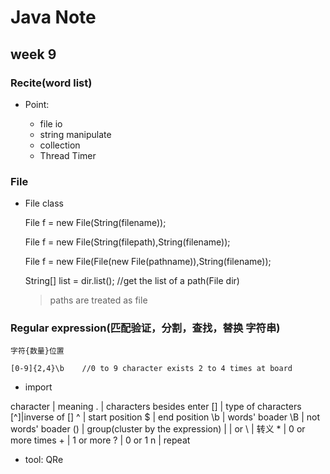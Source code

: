 # Java Note

<h2 id ="9">week 9</h2>

### Recite(word list)

* Point: 
	
	* file io
	* string manipulate
	* collection
	* Thread Timer
	
### File

* File class
	
	File f = new File(String(filename));

	File f = new File(String(filepath),String(filename));

	File f = new File(File(new File(pathname)),String(filename));
	
	String[] list = dir.list(); //get the list of a path(File dir)

	> paths are treated as file
	

### Regular expression(匹配验证，分割，查找，替换 字符串)

	字符{数量}位置

	[0-9]{2,4}\b	//0 to 9 character exists 2 to 4 times at board

* import 

character | meaning
. | characters besides enter
[] | type of characters
[^]|inverse of []
^ | start position
$ | end position
\b | words' boader
\B | not words' boader
() | group(cluster by the expression)
\| | or
\\ | 转义
\* | 0 or more times
\+ | 1 or more
? | 0 or 1
n | repeat


* tool: QRe








